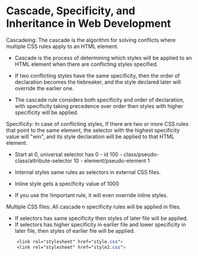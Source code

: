 # Cascade, Specificity, and Inheritance in Web Development
Cascadeing: The cascade is the algorithm for solving
conflicts where multiple CSS rules apply to an HTML element.

 - Cascade is the process of determining which styles will be applied to
an HTML element when there are conflicting styles specified.

 - If two conflicting styles have the same specificity, then the order
of declaration becomes the tiebreaker, and the style declared later will
override the earlier one.

 - The cascade rule considers both specificity and order of declaration,
with specificity taking precedence over order then styles with higher
specificity will be applied.

Specificity: In case of conflicting styles, If there are two or more CSS
rules that point to the same element, the selector with the highest
specificity value will \"win\", and its style declaration will be
applied to that HTML element.

 - Start at 0, universal selector has 0  - id 100  -
class/pseudo-class/attribute-selector 10  - element/pseudo-element 1

 - Internal styles same rules as selectors in external CSS files.

 - Inline style gets a specificity value of 1000

 - If you use the !important rule, it will even override inline styles.

Multiple CSS files: All cascade n specificity rules will be applied in files.  
- If selectors has same specificity then styles of later file
will be applied.  
- If selectors has higher specificity in earlier file
and lower specificity in later file, then styles of earlier file will be applied.

```css
    <link rel="stylesheet" href="style.css">
    <link rel="stylesheet" href="style2.css">
```